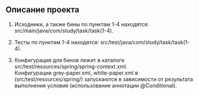 
## Описание проекта

1. Исходники, а также бины по пунктам 1-4 находятся: 
src/main/java/com/study/task/task(1-4).

2. Тесты по пунктам 1-4 находятся: 
src/test/java/com/study/task/task(1-4).

3. Конфигурация для бинов лежит в каталоге 
src/test/resources/spring/spring-context.xml.                         
Конфигурации grey-paper.xml, white-paper.xml в (src/test/resources/spring/) запускаются в зависимости
от результата выполнения условия (использование аннотации 
@Conditional).
                                 
